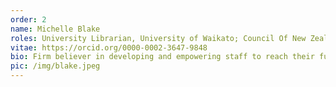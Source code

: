 ```yaml
---
order: 2
name: Michelle Blake
roles: University Librarian, University of Waikato; Council Of New Zealand University Librarians (CONZUL); Open Access Australasia Executive Board;International Association of University Libraries Executive Board
vitae: https://orcid.org/0000-0002-3647-9848
bio: Firm believer in developing and empowering staff to reach their full potential. A skilled relationship builder, who acts as a stimulator and connector of people and ideas to create high impact outcomes. A champion of user experience techniques, engaging with communities to implement co-created outcomes.
pic: /img/blake.jpeg
---
```

